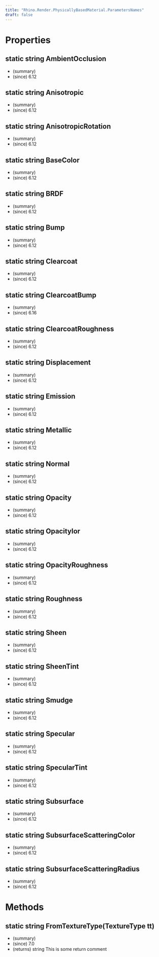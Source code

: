 ```yaml
---
title: "Rhino.Render.PhysicallyBasedMaterial.ParametersNames"
draft: false
---
```


# Properties
## static string AmbientOcclusion
- (summary) 
- (since) 6.12
## static string Anisotropic
- (summary) 
- (since) 6.12
## static string AnisotropicRotation
- (summary) 
- (since) 6.12
## static string BaseColor
- (summary) 
- (since) 6.12
## static string BRDF
- (summary) 
- (since) 6.12
## static string Bump
- (summary) 
- (since) 6.12
## static string Clearcoat
- (summary) 
- (since) 6.12
## static string ClearcoatBump
- (summary) 
- (since) 6.16
## static string ClearcoatRoughness
- (summary) 
- (since) 6.12
## static string Displacement
- (summary) 
- (since) 6.12
## static string Emission
- (summary) 
- (since) 6.12
## static string Metallic
- (summary) 
- (since) 6.12
## static string Normal
- (summary) 
- (since) 6.12
## static string Opacity
- (summary) 
- (since) 6.12
## static string OpacityIor
- (summary) 
- (since) 6.12
## static string OpacityRoughness
- (summary) 
- (since) 6.12
## static string Roughness
- (summary) 
- (since) 6.12
## static string Sheen
- (summary) 
- (since) 6.12
## static string SheenTint
- (summary) 
- (since) 6.12
## static string Smudge
- (summary) 
- (since) 6.12
## static string Specular
- (summary) 
- (since) 6.12
## static string SpecularTint
- (summary) 
- (since) 6.12
## static string Subsurface
- (summary) 
- (since) 6.12
## static string SubsurfaceScatteringColor
- (summary) 
- (since) 6.12
## static string SubsurfaceScatteringRadius
- (summary) 
- (since) 6.12
# Methods
## static string FromTextureType(TextureType tt)
- (summary) 
- (since) 7.0
- (returns) string This is some return comment
